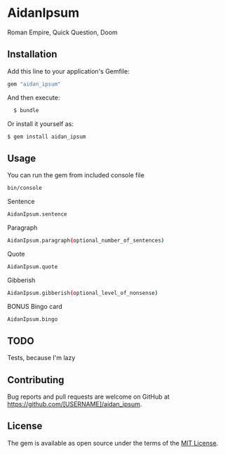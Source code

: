 # AidanIpsum

Roman Empire, Quick Question, Doom

## Installation

Add this line to your application's Gemfile:

```ruby
gem "aidan_ipsum"
```

And then execute:
```bash
  $ bundle
```

Or install it yourself as:
  ```bash
  $ gem install aidan_ipsum
  ```

## Usage

  You can run the gem from included console file
  ```bash
  bin/console
  ```
  Sentence
  ```bash
  AidanIpsum.sentence
  ```
  Paragraph
  ```bash
  AidanIpsum.paragraph(optional_number_of_sentences)
  ```
  Quote
  ```bash
  AidanIpsum.quote
  ```
  Gibberish
  ```bash
  AidanIpsum.gibberish(optional_level_of_nonsense)
  ```
  BONUS Bingo card
  ```bash
  AidanIpsum.bingo
  ```

## TODO

Tests, because I'm lazy

## Contributing

Bug reports and pull requests are welcome on GitHub at https://github.com/[USERNAME]/aidan_ipsum.


## License

The gem is available as open source under the terms of the [MIT License](http://opensource.org/licenses/MIT).

